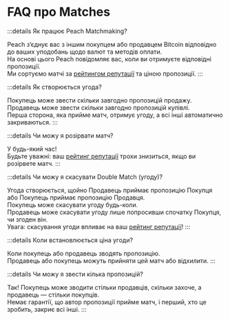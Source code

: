 # FAQ про Matches

:::details Як працює Peach Matchmaking?

Peach з’єднує вас з іншим покупцем або продавцем Bitcoin відповідно до ваших уподобань щодо валют та методів оплати.  
На основі цього Peach повідомляє вас, коли ви отримуєте відповідні пропозиції.  
Ми сортуємо матчі за [рейтингом репутації](/faq/account/#what-does-the-peach-score-mean) та ціною пропозиції.
:::

:::details Як створюється угода?

Покупець може звести скільки завгодно пропозицій продажу.  
Продавець може звести скільки завгодно пропозицій купівлі.  
Перша сторона, яка прийме матч, отримує угоду, а всі інші автоматично закриваються.
:::

:::details Чи можу я розірвати матч?

У будь-який час!  
Будьте уважні: ваш [рейтинг репутації](/faq/account/#what-does-the-peach-score-mean) трохи знизиться, якщо ви розірвете матч.
:::

:::details Чи можу я скасувати Double Match (угоду)?

Угода створюється, щойно Продавець приймає пропозицію Покупця або Покупець приймає пропозицію Продавця.  
Покупець може скасувати угоду будь-коли.  
Продавець може скасувати угоду лише попросивши спочатку Покупця, чи згоден він.  
Увага: скасування угоди впливає на ваш [рейтинг репутації](/faq/account/#what-does-the-peach-score-mean)!
:::

:::details Коли встановлюється ціна угоди?

Коли покупець або продавець зводять пропозицію.  
Продавець або покупець можуть прийняти цей матч або відхилити.
:::

:::details Чи можу я звести кілька пропозицій?

Так! Покупець може зводити стільки продавців, скільки захоче, а продавець — стільки покупців.  
Немає гарантії, що автор пропозиції прийме матч, і перший, хто це зробить, закриє всі інші.
:::
